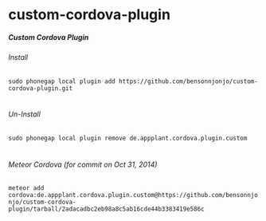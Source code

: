 custom-cordova-plugin
=====================

<h5>Custom Cordova Plugin</h5>


<h6>Install</h6>
<code>sudo phonegap local plugin add https://github.com/bensonnjonjo/custom-cordova-plugin.git</code>
<br><br>
<h6>Un-Install</h6>
<code>sudo phonegap local plugin remove de.appplant.cordova.plugin.custom</code>
<br><br>
<h6>Meteor Cordova (for commit on  Oct 31, 2014)</h6>
<code>meteor add cordova:de.appplant.cordova.plugin.custom@https://github.com/bensonnjonjo/custom-cordova-plugin/tarball/2adacadbc2eb98a8c5ab16cde44b3383419e586c
</code>
